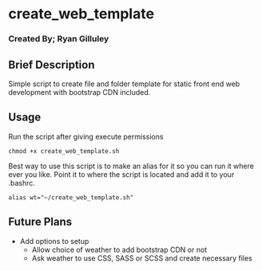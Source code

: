 # create_web_template
### Created By; Ryan Gilluley

## Brief Description
Simple script to create file and folder template for static front end web development with bootstrap CDN included.

## Usage
Run the script after giving execute permissions
```
chmod +x create_web_template.sh
```

Best way to use this script is to make an alias for it so you can run it where ever you like.
Point it to where the script is located and add it to your .bashrc.
```
alias wt="~/create_web_template.sh"
```

## Future Plans
- Add options to setup
    - Allow choice of weather to add bootstrap CDN or not
    - Ask weather to use CSS, SASS or SCSS and create necessary files
